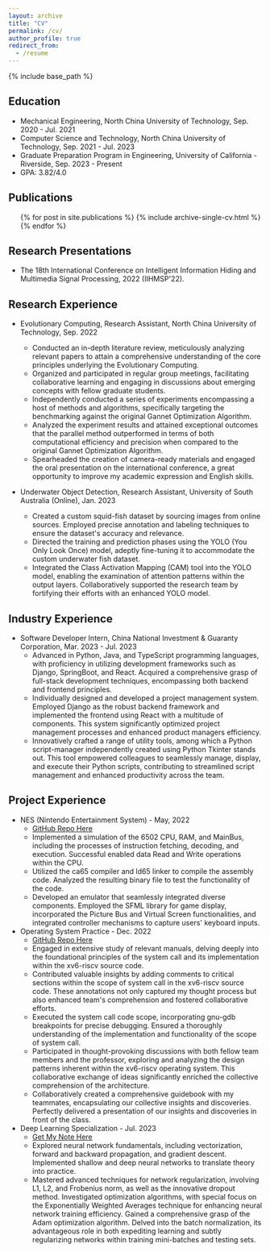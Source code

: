 ```yaml
---
layout: archive
title: "CV"
permalink: /cv/
author_profile: true
redirect_from:
  - /resume
---
```

{% include base_path %}

## Education

* Mechanical Engineering, North China University of Technology, Sep. 2020 - Jul. 2021
* Computer Science and Technology, North China University of Technology, Sep. 2021 - Jul. 2023
* Graduate Preparation Program in Engineering, University of California - Riverside, Sep. 2023 - Present
* GPA: 3.82/4.0

## Publications

  <ul>{% for post in site.publications %}
    {% include archive-single-cv.html %}
  {% endfor %}</ul>
  
## Research Presentations

* The 18th International Conference on Intelligent Information Hiding and Multimedia Signal Processing, 2022 (IIHMSP'22).

## Research Experience

* Evolutionary Computing, Research Assistant, North China University of Technology, Sep. 2022
  * Conducted an in-depth literature review, meticulously analyzing relevant papers to attain a comprehensive understanding of the core principles underlying the Evolutionary Computing.
  * Organized and participated in regular group meetings, facilitating collaborative learning and engaging in discussions about emerging concepts with fellow graduate students.
  * Independently conducted a series of experiments encompassing a host of methods and algorithms, specifically targeting the benchmarking against the original Gannet Optimization Algorithm.
  * Analyzed the experiment results and attained exceptional outcomes that the parallel method outperformed in terms of both computational efficiency and precision when compared to the original Gannet Optimization Algorithm.
  * Spearheaded the creation of camera-ready materials and engaged the oral presentation on the international conference, a great opportunity to improve my academic expression and English skills.

* Underwater Object Detection, Research Assistant, University of South Australia (Online), Jan. 2023
  * Created a custom squid-fish dataset by sourcing images from online sources. Employed precise annotation and labeling techniques to ensure the dataset's accuracy and relevance.
  * Directed the training and prediction phases using the YOLO (You Only Look Once) model, adeptly fine-tuning it to accommodate the custom underwater fish dataset.
  * Integrated the Class Activation Mapping (CAM) tool into the YOLO model, enabling the examination of attention patterns within the output layers. Collaboratively supported the research team by fortifying their efforts with an enhanced YOLO model.
  
## Industry Experience

* Software Developer Intern, China National Investment \& Guaranty Corporation, Mar. 2023 - Jul. 2023
  * Advanced in Python, Java, and TypeScript programming languages, with proficiency in utilizing development frameworks such as Django, SpringBoot, and React. Acquired a comprehensive grasp of full-stack development techniques, encompassing both backend and frontend principles.
  * Individually designed and developed a project management system. Employed Django as the robust backend framework and implemented the frontend using React with a multitude of components. This system significantly optimized project management processes and enhanced product managers efficiency.
  * Innovatively crafted a range of utility tools, among which a Python script-manager independently created using Python Tkinter stands out. This tool empowered colleagues to seamlessly manage, display, and execute their Python scripts, contributing to streamlined script management and enhanced productivity across the team.

## Project Experience

* NES (Nintendo Entertainment System) - May, 2022
  * [GitHub Repo Here](https://github.com/sujingbo0217/NES)
  * Implemented a simulation of the 6502 CPU, RAM, and MainBus, including the processes of instruction fetching, decoding, and execution. Successful enabled data Read and Write operations within the CPU.
  * Utilized the ca65 compiler and ld65 linker to compile the assembly code. Analyzed the resulting binary file to test the functionality of the code.
  * Developed an emulator that seamlessly integrated diverse components. Employed the SFML library for game display, incorporated the Picture Bus and Virtual Screen functionalities, and integrated controller mechanisms to capture users' keyboard inputs.
* Operating System Practice - Dec. 2022
  * [GitHub Repo Here](https://github.com/NCUT-lambda/our-xv6-riscv)
  * Engaged in extensive study of relevant manuals, delving deeply into the foundational principles of the system call and its implementation within the xv6-riscv source code.
  * Contributed valuable insights by adding comments to critical sections within the scope of system call in the xv6-riscv source code. These annotations not only captured my thought process but also enhanced team's comprehension and fostered collaborative efforts.
  * Executed the system call code scope, incorporating gnu-gdb breakpoints for precise debugging. Ensured a thoroughly understanding of the implementation and functionality of the scope of system call.
  * Participated in thought-provoking discussions with both fellow team members and the professor, exploring and analyzing the design patterns inherent within the xv6-riscv operating system. This collaborative exchange of ideas significantly enriched the collective comprehension of the architecture.
  * Collaboratively created a comprehensive guidebook with my teammates, encapsulating our collective insights and discoveries. Perfectly delivered a presentation of our insights and discoveries in front of the class.
* Deep Learning Specialization - Jul. 2023
  * [Get My Note Here](https://sujingbo0217.github.io/posts/2023/08/blog-post-1/)
  * Explored neural network fundamentals, including vectorization, forward and backward propagation, and gradient descent. Implemented shallow and deep neural networks to translate theory into practice.
  * Mastered advanced techniques for network regularization, involving L1, L2, and Frobenius norm, as well as the innovative dropout method. Investigated optimization algorithms, with special focus on the Exponentially Weighted Averages technique for enhancing neural network training efficiency. Gained a comprehensive grasp of the Adam optimization algorithm. Delved into the batch normalization, its advantageous role in both expediting learning and subtly regularizing networks within training mini-batches and testing sets.

<!-- Talks
======
  <ul>{% for post in site.talks %}
    {% include archive-single-talk-cv.html %}
  {% endfor %}</ul>
  
Teaching
======
  <ul>{% for post in site.teaching %}
    {% include archive-single-cv.html %}
  {% endfor %}</ul>
  
Service and leadership
======
* Currently signed in to 43 different slack teams -->
